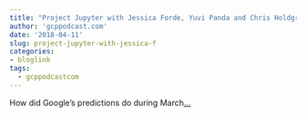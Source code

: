 ```yaml
---
title: "Project Jupyter with Jessica Forde, Yuvi Panda and Chris Holdgraf"
author: 'gcppodcast.com'
date: '2018-04-11'
slug: project-jupyter-with-jessica-f
categories:
- bloglink
tags:
  - gcppodcastcom
---
```


How did Google’s predictions do during March[... <i class="fas fa-external-link-alt"></i>](https://www.gcppodcast.com/post/episode-122-project-jupyter-with-jessica-forde-yuvi-panda-and-chris-holdgraf/)

